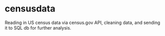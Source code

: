 # censusdata
Reading in US census data via census.gov API, cleaning data, and sending it to SQL db for further analysis.
